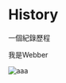 History
=======

一個紀錄歷程

我是Webber

![aaa](http://a.share.photo.xuite.net/pan_hinet/1a12e63/5077379/219644128_m.jpg)
